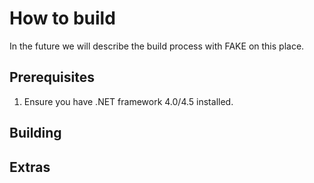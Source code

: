 # How to build

In the future we will describe the build process with FAKE on this place.

## Prerequisites

1. Ensure you have .NET framework 4.0/4.5 installed.

## Building



## Extras
